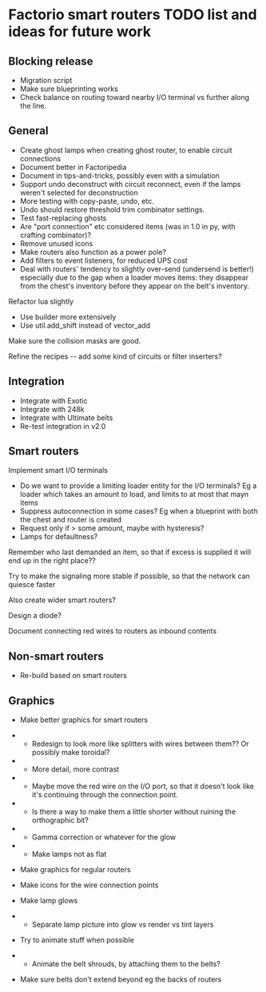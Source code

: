 # Factorio smart routers TODO list and ideas for future work

## Blocking release
* Migration script
* Make sure blueprinting works
* Check balance on routing toward nearby I/O terminal vs further along the line.

## General
* Create ghost lamps when creating ghost router, to enable circuit connections
* Document better in Factoripedia
* Document in tips-and-tricks, possibly even with a simulation
* Support undo deconstruct with circuit reconnect, even if the lamps weren't selected for deconstruction
* More testing with copy-paste, undo, etc.
* Undo should restore threshold trim combinator settings.
* Test fast-replacing ghosts
* Are "port connection" etc considered items (was in 1.0 in py, with crafting combinator)?
* Remove unused icons
* Make routers also function as a power pole?
* Add filters to event listeners, for reduced UPS cost
* Deal with routers' tendency to slightly over-send (undersend is better!) especially due to the gap when a loader moves items: they disappear from the chest's inventory before they appear on the belt's inventory.

Refactor lua slightly
* Use builder more extensively
* Use util.add_shift instead of vector_add

Make sure the collision masks are good.

Refine the recipes -- add some kind of circuits or filter inserters?

## Integration

* Integrate with Exotic
* Integrate with 248k
* Integrate with Ultimate belts
* Re-test integration in v2.0

## Smart routers

Implement smart I/O terminals
* Do we want to provide a limiting loader entity for the I/O terminals?  Eg a loader which takes an amount to load, and limits to at most that mayn items
* Suppress autoconnection in some cases?  Eg when a blueprint with both the chest and router is created
* Request only if > some amount, maybe with hysteresis?
* Lamps for defaultness?

Remember who last demanded an item, so that if excess is supplied it will end up in the right place??

Try to make the signaling more stable if possible, so that the network can quiesce faster

Also create wider smart routers?

Design a diode?

Document connecting red wires to routers as inbound contents

## Non-smart routers

* Re-build based on smart routers

## Graphics

* Make better graphics for smart routers
* * Redesign to look more like splitters with wires between them??  Or possibly make toroidal?
* * More detail, more contrast
* * Maybe move the red wire on the I/O port, so that it doesn't look like it's continuing through the connection point.
* * Is there a way to make them a little shorter without ruining the orthographic bit?
* * Gamma correction or whatever for the glow
* * Make lamps not as flat

* Make graphics for regular routers
* Make icons for the wire connection points
* Make lamp glows
* * Separate lamp picture into glow vs render vs tint layers

* Try to animate stuff when possible
* * Animate the belt shrouds, by attaching them to the belts?

* Make sure belts don't extend beyond eg the backs of routers